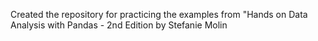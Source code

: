 Created the repository for practicing the examples from "Hands on Data Analysis with Pandas - 2nd Edition by Stefanie Molin
